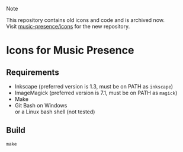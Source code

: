 > [!NOTE]
> This repository contains old icons and code and is archived now.  
> Visit [music-presence/icons](https://github.com/music-presence/icons) for the new repository.

# Icons for Music Presence

## Requirements

- Inkscape (preferred version is 1.3, must be on PATH as `inkscape`)
- ImageMagick (preferred version is 7.1, must be on PATH as `magick`)
- Make
- Git Bash on Windows  
  or a Linux bash shell (not tested)

## Build

```
make
```
